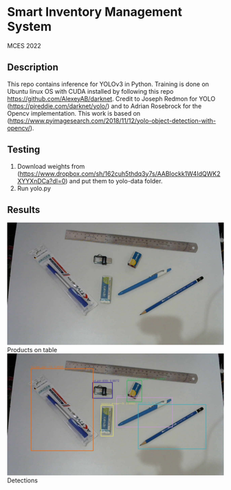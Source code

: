 # Smart Inventory Management System

MCES 2022

## Description

This repo contains inference for YOLOv3 in Python. Training is done on Ubuntu linux OS with CUDA installed by following
this repo https://github.com/AlexeyAB/darknet. Credit to Joseph Redmon for YOLO (https://pjreddie.com/darknet/yolo/) and
to Adrian Rosebrock for the Opencv implementation. This work is based
on (https://www.pyimagesearch.com/2018/11/12/yolo-object-detection-with-opencv/).

## Testing

1. Download weights from (https://www.dropbox.com/sh/162cuh5thdq3y7s/AABIockk1W4IdQWK2XYYXnDCa?dl=0) and put them to
   yolo-data folder.
2. Run yolo.py

## Results

![alt text](https://raw.githubusercontent.com/m-ymn/smart-retail-checkout-using-yolov3/master/images/i135.jpg)
Products on table
![alt text](https://raw.githubusercontent.com/m-ymn/smart-retail-checkout-using-yolov3/master/output/det.jpg)
Detections
